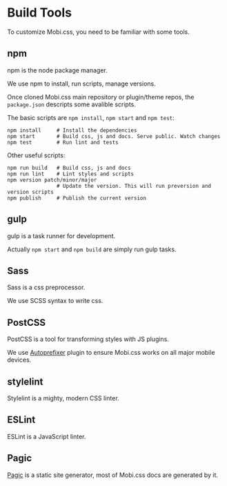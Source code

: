 # Build Tools

To customize Mobi.css, you need to be familiar with some tools.

## npm

npm is the node package manager.

We use npm to install, run scripts, manage versions.

Once cloned Mobi.css main repository or plugin/theme repos, the `package.json` descripts some avalible scripts.

The basic scripts are `npm install`, `npm start` and `npm test`:

```shell
npm install     # Install the dependencies
npm start       # Build css, js and docs. Serve public. Watch changes
npm test        # Run lint and tests
```

Other useful scripts:

```shell
npm run build   # Build css, js and docs
npm run lint    # Lint styles and scripts
npm version patch/minor/major
                # Update the version. This will run preversion and version scripts
npm publish     # Publish the current version
```

## gulp

gulp is a task runner for development.

Actually `npm start` and `npm build` are simply run gulp tasks.

## Sass

Sass is a css preprocessor.

We use SCSS syntax to write css.

## PostCSS

PostCSS is a tool for transforming styles with JS plugins.

We use [Autoprefixer]((https://github.com/postcss/autoprefixer)) plugin to ensure Mobi.css works on all major mobile devices.

## stylelint

Stylelint is a mighty, modern CSS linter.

## ESLint

ESLint is a JavaScript linter.

## Pagic

[Pagic](https://github.com/xcatliu/pagic) is a static site generator, most of Mobi.css docs are generated by it.
